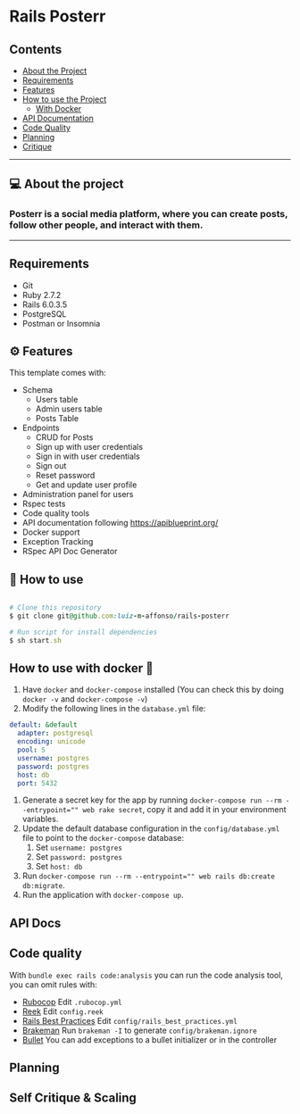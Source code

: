 # Rails Posterr

## Contents
<!--ts-->
- [About the Project](#-about-the-project)
- [Requirements](#-requirements)
- [Features](#-features)
- [How to use the Project](#-how-to-use)
  - [With Docker](#-how-to-use-with-docker)
- [API Documentation](#-api-documentation)
- [Code Quality](#-code-quality)
- [Planning](#-planning)
- [Critique](#-self-critique-and-scaling)
<!--te-->

-----------------------

## 💻 About the project

### Posterr is a social media platform, where you can create posts, follow other people, and interact with them.


-----------------------
## Requirements

- Git
- Ruby 2.7.2
- Rails 6.0.3.5
- PostgreSQL
- Postman or Insomnia

## ⚙️ Features

This template comes with:
- Schema
  - Users table
  - Admin users table
  - Posts Table
- Endpoints
  - CRUD for Posts
  - Sign up with user credentials
  - Sign in with user credentials
  - Sign out
  - Reset password
  - Get and update user profile
- Administration panel for users
- Rspec tests
- Code quality tools
- API documentation following https://apiblueprint.org/
- Docker support
- Exception Tracking
- RSpec API Doc Generator

## 🚀 How to use
```ruby

# Clone this repository
$ git clone git@github.com:luiz-m-affonso/rails-posterr

# Run script for install dependencies
$ sh start.sh

```
## How to use with docker 🎲

1. Have `docker` and `docker-compose` installed (You can check this by doing `docker -v` and `docker-compose -v`)
1. Modify the following lines in the `database.yml` file:
  ``` yaml
  default: &default
    adapter: postgresql
    encoding: unicode
    pool: 5
    username: postgres
    password: postgres
    host: db
    port: 5432
  ```
1. Generate a secret key for the app by running `docker-compose run --rm --entrypoint="" web rake secret`, copy it and add it in your environment variables.
1. Update the default database configuration in the `config/database.yml` file to point to the `docker-compose` database:
   1. Set `username: postgres`
   1. Set `password: postgres`
   1. Set `host: db`
1. Run `docker-compose run --rm --entrypoint="" web rails db:create db:migrate`.
1. Run the application with `docker-compose up`.


## API Docs

## Code quality

With `bundle exec rails code:analysis` you can run the code analysis tool, you can omit rules with:

- [Rubocop](https://github.com/bbatsov/rubocop/blob/master/config/default.yml) Edit `.rubocop.yml`
- [Reek](https://github.com/troessner/reek#configuration-file) Edit `config.reek`
- [Rails Best Practices](https://github.com/flyerhzm/rails_best_practices#custom-configuration) Edit `config/rails_best_practices.yml`
- [Brakeman](https://github.com/presidentbeef/brakeman) Run `brakeman -I` to generate `config/brakeman.ignore`
- [Bullet](https://github.com/flyerhzm/bullet#whitelist) You can add exceptions to a bullet initializer or in the controller

## Planning

## Self Critique & Scaling
